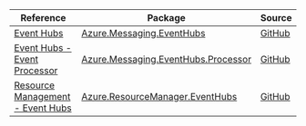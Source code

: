 | Reference | Package | Source |
|---|---|---|
|[Event Hubs](messaging.eventhubs-readme.md)|[Azure.Messaging.EventHubs](https://www.nuget.org/packages/Azure.Messaging.EventHubs)|[GitHub](https://github.com/Azure/azure-sdk-for-net/blob/main/sdk/eventhub/Azure.Messaging.EventHubs)|
|[Event Hubs - Event Processor](messaging.eventhubs.processor-readme.md)|[Azure.Messaging.EventHubs.Processor](https://www.nuget.org/packages/Azure.Messaging.EventHubs.Processor)|[GitHub](https://github.com/Azure/azure-sdk-for-net/blob/main/sdk/eventhub/Azure.Messaging.EventHubs.Processor)|
|[Resource Management - Event Hubs](resourcemanager.eventhubs-readme.md)|[Azure.ResourceManager.EventHubs](https://www.nuget.org/packages/Azure.ResourceManager.EventHubs)|[GitHub](https://github.com/Azure/azure-sdk-for-net/blob/main/sdk/eventhub/Azure.ResourceManager.EventHubs)|
